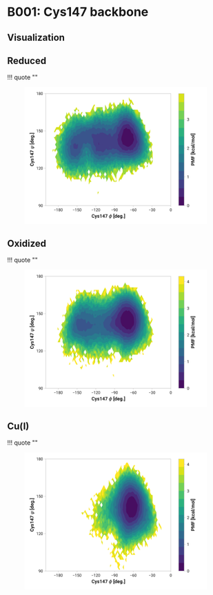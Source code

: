 # B001: Cys147 backbone

## Visualization

<div id="reduced-view" class="mol-container"></div>
<script>
document.addEventListener('DOMContentLoaded', (event) => {
    const viewer = molstar.Viewer.create('reduced-view', {
        layoutIsExpanded: false,
        layoutShowControls: false,
        layoutShowRemoteState: false,
        layoutShowSequence: true,
        layoutShowLog: false,
        layoutShowLeftPanel: false,
        viewportShowExpand: true,
        viewportShowSelectionMode: true,
        viewportShowAnimation: false,
        pdbProvider: 'rcsb',
    }).then(viewer => {
        // viewer.loadStructureFromUrl("/analysis/005-rogfp-glh-md/data/traj/frame_106403.pdb", "pdb");
        viewer.loadSnapshotFromUrl("/misc/002-molstar-states/reduced-example.molj", "molj");
    });
});
</script>

## Reduced

!!! quote ""
    <figure markdown>
    ![](./b001-pes-reduced.png)
    </figure>

## Oxidized

!!! quote ""
    <figure markdown>
    ![](./b001-pes-oxidized.png)
    </figure>

## Cu(I)

!!! quote ""
    <figure markdown>
    ![](./b001-pes-cu.png)
    </figure>
